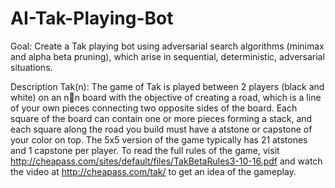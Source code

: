 # AI-Tak-Playing-Bot

Goal: Create a Tak playing bot using adversarial search algorithms (minimax and alpha beta pruning), which arise in sequential, deterministic, adversarial situations.


Description Tak(n): The game of Tak is played between 2 players (black and white) on an nn board with the objective of creating a road, which is a line of your own pieces connecting two
opposite sides of the board. Each square of the board can contain one or more pieces forming a stack,
and each square along the road you build must have a 
atstone or capstone of your color on top. The
5x5 version of the game typically has 21 
atstones and 1 capstone per player. To read the full rules
of the game, visit http://cheapass.com/sites/default/files/TakBetaRules3-10-16.pdf and
watch the video at http://cheapass.com/tak/ to get an idea of the gameplay.
